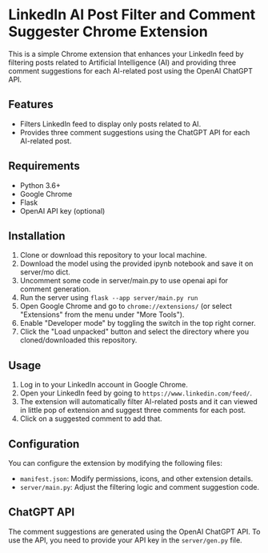 # LinkedIn AI Post Filter and Comment Suggester Chrome Extension

This is a simple Chrome extension that enhances your LinkedIn feed by filtering posts related to Artificial Intelligence (AI) and providing three comment suggestions for each AI-related post using the OpenAI ChatGPT API.

## Features

- Filters LinkedIn feed to display only posts related to AI.
- Provides three comment suggestions using the ChatGPT API for each AI-related post.

## Requirements

- Python 3.6+
- Google Chrome
- Flask
- OpenAI API key (optional)

## Installation

1. Clone or download this repository to your local machine.
2. Download the model using the provided ipynb notebook and save it on server/mo dict.
3. Uncomment some code in server/main.py to use openai api for comment generation.
4. Run the server using `flask --app server/main.py run`
5. Open Google Chrome and go to `chrome://extensions/` (or select "Extensions" from the menu under "More Tools").
6. Enable "Developer mode" by toggling the switch in the top right corner.
7. Click the "Load unpacked" button and select the directory where you cloned/downloaded this repository.

## Usage

1. Log in to your LinkedIn account in Google Chrome.
2. Open your LinkedIn feed by going to `https://www.linkedin.com/feed/`.
3. The extension will automatically filter AI-related posts and it can viewed in little pop of extension and suggest three comments for each post.
4. Click on a suggested comment to add that.

## Configuration

You can configure the extension by modifying the following files:

- `manifest.json`: Modify permissions, icons, and other extension details.
- `server/main.py`: Adjust the filtering logic and comment suggestion code.

## ChatGPT API

The comment suggestions are generated using the OpenAI ChatGPT API. To use the API, you need to provide your API key in the `server/gen.py` file.
